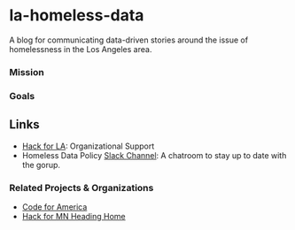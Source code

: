 # la-homeless-data
A blog for communicating data-driven stories around the issue of homelessness in the Los Angeles area.

### Mission

### Goals

## Links

- [Hack for LA](http://www.hackforla.org/): Organizational Support
- Homeless Data Policy [Slack Channel](https://hackforla.slack.com/messages/homeless-data-policy/): A chatroom to stay up to date with the gorup.

### Related Projects & Organizations

- [Code for America](https://github.com/codeforamerica/)
- [Hack for MN Heading Home](http://www.opentwincities.org/2014/07/16/hack-for-mn-2014-heading-home-projects/)
